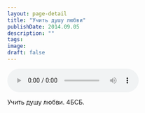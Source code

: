```yaml
---
layout: page-detail
title: "Учить душу любви"
publishDate: 2014.09.05
description: ""
tags:
image:
draft: false
---
```


<audio title="2014.09.05 - Учить душу любви.mp3" src="https://filer-api.advayta.org/v1.0/public/files/74835" controls=""></audio>

 Учить душу любви. 4БСБ. 

  
